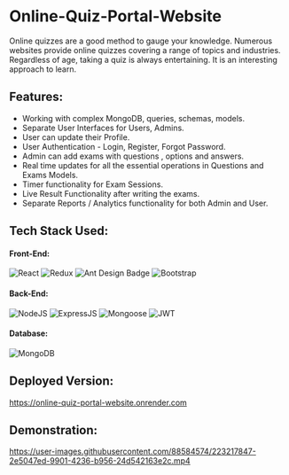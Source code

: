 # Online-Quiz-Portal-Website

Online quizzes are a good method to gauge your knowledge. Numerous websites provide online quizzes covering a range of topics and industries. Regardless of age, taking a quiz is always entertaining. It is an interesting approach to learn.

## Features:
* Working with complex MongoDB, queries, schemas, models.
* Separate User Interfaces for Users, Admins.
* User can update their Profile.
* User Authentication - Login, Register, Forgot Password.
* Admin can add exams with questions , options and answers.
* Real time updates for all the essential operations in Questions and Exams Models.
* Timer functionality for Exam Sessions.
* Live Result Functionality after writing the exams.
* Separate Reports / Analytics functionality for both Admin and User.

## Tech Stack Used:
#### Front-End:
<img alt="React" src="https://img.shields.io/badge/react-%2320232a.svg?style=for-the-badge&logo=react&logoColor=%2361DAFB"/> <img alt="Redux" src="https://img.shields.io/badge/Redux-593D88?style=for-the-badge&logo=redux&logoColor=white"/> <img src="https://img.shields.io/badge/Ant%20Design-0170FE?logo=antdesign&logoColor=fff&style=for-the-badge" alt="Ant Design Badge"> <img alt="Bootstrap" src="https://img.shields.io/badge/bootstrap-%23563D7C.svg?style=for-the-badge&logo=bootstrap&logoColor=white"/>

#### Back-End:
<img alt="NodeJS" src="https://img.shields.io/badge/Node.js-43853D?style=for-the-badge&logo=node.js&logoColor=white"/> <img alt="ExpressJS" src="https://img.shields.io/badge/Express.js-000000?style=for-the-badge&logo=express&logoColor=white"/> <img alt="Mongoose" src ="https://img.shields.io/badge/Mongoose-orange?style=for-the-badge&logo=mongodb&logoColor=white"/> <img alt="JWT" src ="https://img.shields.io/badge/JWT-red?style=for-the-badge&logo=JSON+Web+Tokens&logoColor=white"/> 

#### Database:
<img alt="MongoDB" src ="https://img.shields.io/badge/MongoDB-4EA94B?style=for-the-badge&logo=mongodb&logoColor=white"/>


## Deployed Version:

https://online-quiz-portal-website.onrender.com

## Demonstration:
https://user-images.githubusercontent.com/88584574/223217847-2e5047ed-9901-4236-b956-24d542163e2c.mp4

